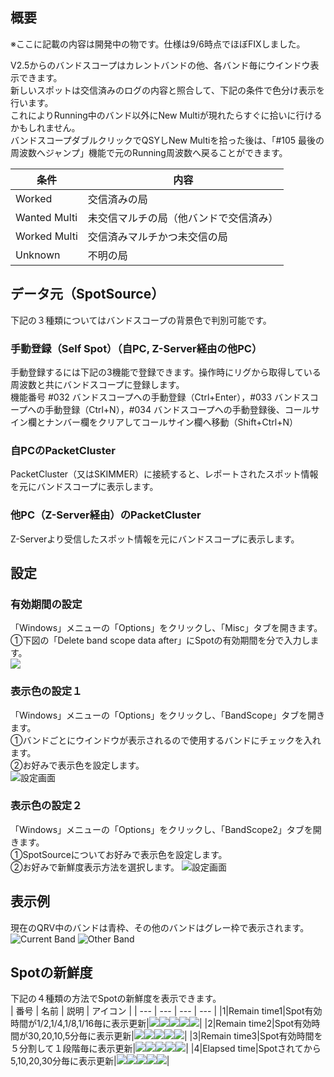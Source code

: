## 概要
※ここに記載の内容は開発中の物です。仕様は9/6時点でほぼFIXしました。  

V2.5からのバンドスコープはカレントバンドの他、各バンド毎にウインドウ表示できます。  
新しいスポットは交信済みのログの内容と照合して、下記の条件で色分け表示を行います。  
これによりRunning中のバンド以外にNew Multiが現れたらすぐに拾いに行けるかもしれません。  
バンドスコープダブルクリックでQSYしNew Multiを拾った後は、「#105 最後の周波数へジャンプ」機能で元のRunning周波数へ戻ることができます。  

|条件|内容|
| --- | --- |
|Worked|交信済みの局|
|Wanted Multi|未交信マルチの局（他バンドで交信済み）
|Worked Multi|交信済みマルチかつ未交信の局
|Unknown|不明の局|

## データ元（SpotSource）

下記の３種類についてはバンドスコープの背景色で判別可能です。

### 手動登録（Self Spot）（自PC, Z-Server経由の他PC）

手動登録するには下記の3機能で登録できます。操作時にリグから取得している周波数と共にバンドスコープに登録します。  
機能番号 #032 バンドスコープへの手動登録（Ctrl+Enter），#033 バンドスコープへの手動登録（Ctrl+N），#034 バンドスコープへの手動登録後、コールサイン欄とナンバー欄をクリアしてコールサイン欄へ移動（Shift+Ctrl+N）

### 自PCのPacketCluster

PacketCluster（又はSKIMMER）に接続すると、レポートされたスポット情報を元にバンドスコープに表示します。

### 他PC（Z-Server経由）のPacketCluster

Z-Serverより受信したスポット情報を元にバンドスコープに表示します。    

## 設定

### 有効期間の設定
「Windows」メニューの「Options」をクリックし、「Misc」タブを開きます。  
①下図の「Delete band scope data after」にSpotの有効期間を分で入力します。  
![](https://github.com/jr8ppg/zLog/blob/images/options_bandscope3.png)

### 表示色の設定１
「Windows」メニューの「Options」をクリックし、「BandScope」タブを開きます。  
①バンドごとにウインドウが表示されるので使用するバンドにチェックを入れます。  
②お好みで表示色を設定します。  
![設定画面](https://github.com/jr8ppg/zLog/blob/images/options_bandscope2.png)  

### 表示色の設定２
「Windows」メニューの「Options」をクリックし、「BandScope2」タブを開きます。  
①SpotSourceについてお好みで表示色を設定します。  
②お好みで新鮮度表示方法を選択します。
![設定画面](https://github.com/jr8ppg/zLog/blob/images/options_bandscope4.png)  

## 表示例

現在のQRV中のバンドは青枠、その他のバンドはグレー枠で表示されます。  
![Current Band](https://github.com/jr8ppg/zLog/blob/images/bandscope1_1.png)
![Other Band](https://github.com/jr8ppg/zLog/blob/images/bandscope1_2.png)

## Spotの新鮮度

下記の４種類の方法でSpotの新鮮度を表示できます。  
| 番号 | 名前 | 説明 | アイコン |
| --- | --- | --- | --- |
|1|Remain time1|Spot有効時間が1/2,1/4,1/8,1/16毎に表示更新|![](https://github.com/jr8ppg/zLog/blob/images/bs_t4.png)![](https://github.com/jr8ppg/zLog/blob/images/bs_t3.png)![](https://github.com/jr8ppg/zLog/blob/images/bs_t2.png)![](https://github.com/jr8ppg/zLog/blob/images/bs_t1.png)![](https://github.com/jr8ppg/zLog/blob/images/bs_t0.png)|
|2|Remain time2|Spot有効時間が30,20,10,5分毎に表示更新|![](https://github.com/jr8ppg/zLog/blob/images/bs_n4.png)![](https://github.com/jr8ppg/zLog/blob/images/bs_n3.png)![](https://github.com/jr8ppg/zLog/blob/images/bs_n2.png)![](https://github.com/jr8ppg/zLog/blob/images/bs_n1.png)![](https://github.com/jr8ppg/zLog/blob/images/bs_n0.png)|
|3|Remain time3|Spot有効時間を５分割して１段階毎に表示更新|![](https://github.com/jr8ppg/zLog/blob/images/bs_t4.png)![](https://github.com/jr8ppg/zLog/blob/images/bs_t3.png)![](https://github.com/jr8ppg/zLog/blob/images/bs_t2.png)![](https://github.com/jr8ppg/zLog/blob/images/bs_t1.png)![](https://github.com/jr8ppg/zLog/blob/images/bs_t0.png)|
|4|Elapsed time|Spotされてから5,10,20,30分毎に表示更新|![](https://github.com/jr8ppg/zLog/blob/images/bs_e0.png)![](https://github.com/jr8ppg/zLog/blob/images/bs_e1.png)![](https://github.com/jr8ppg/zLog/blob/images/bs_e2.png)![](https://github.com/jr8ppg/zLog/blob/images/bs_e3.png)![](https://github.com/jr8ppg/zLog/blob/images/bs_e4.png)|

